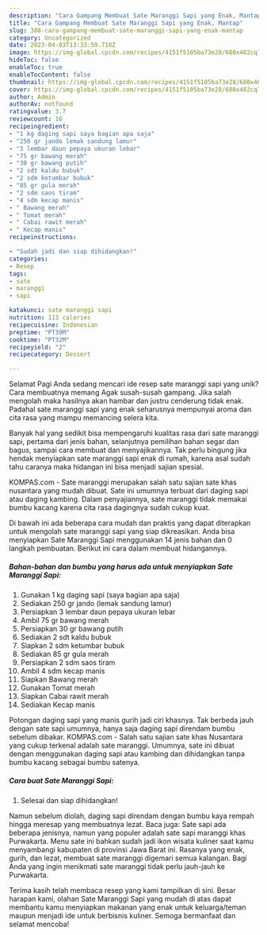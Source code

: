 ```yaml
---
description: "Cara Gampang Membuat Sate Maranggi Sapi yang Enak, Mantap"
title: "Cara Gampang Membuat Sate Maranggi Sapi yang Enak, Mantap"
slug: 388-cara-gampang-membuat-sate-maranggi-sapi-yang-enak-mantap
category: Uncategorized
date: 2023-04-03T13:33:59.718Z
image: https://img-global.cpcdn.com/recipes/4151f5105ba73e28/680x482cq70/sate-maranggi-sapi-foto-resep-utama.jpg
hideToc: false
enableToc: true
enableTocContent: false
thumbnail: https://img-global.cpcdn.com/recipes/4151f5105ba73e28/680x482cq70/sate-maranggi-sapi-foto-resep-utama.jpg
cover: https://img-global.cpcdn.com/recipes/4151f5105ba73e28/680x482cq70/sate-maranggi-sapi-foto-resep-utama.jpg
author: Admin
authorAv: notfound
ratingvalue: 3.7
reviewcount: 16
recipeingredient:
- "1 kg daging sapi saya bagian apa saja"
- "250 gr jando lemak sandung lamur"
- "3 lembar daun pepaya ukuran lebar"
- "75 gr bawang merah"
- "30 gr bawang putih"
- "2 sdt kaldu bubuk"
- "2 sdm ketumbar bubuk"
- "85 gr gula merah"
- "2 sdm saos tiram"
- "4 sdm kecap manis"
- " Bawang merah"
- " Tomat merah"
- " Cabai rawit merah"
- " Kecap manis"
recipeinstructions:

- "Sudah jadi dan siap dihidangkan!"
categories:
- Resep
tags:
- sate
- maranggi
- sapi

katakunci: sate maranggi sapi 
nutrition: 113 calories
recipecuisine: Indonesian
preptime: "PT39M"
cooktime: "PT32M"
recipeyield: "2"
recipecategory: Dessert

---
```



Selamat Pagi Anda sedang mencari ide resep sate maranggi sapi yang unik? Cara membuatnya memang Agak susah-susah gampang. Jika salah mengolah maka hasilnya akan hambar dan justru cenderung tidak enak. Padahal sate maranggi sapi yang enak seharusnya mempunyai aroma dan cita rasa yang mampu memancing selera kita.


Banyak hal yang sedikit bisa mempengaruhi kualitas rasa dari sate maranggi sapi, pertama dari jenis bahan, selanjutnya pemilihan bahan segar dan bagus, sampai cara membuat dan menyajikannya. Tak perlu bingung jika hendak menyiapkan sate maranggi sapi enak di rumah, karena asal sudah tahu caranya maka hidangan ini bisa menjadi sajian spesial.

KOMPAS.com - Sate maranggi merupakan salah satu sajian sate khas nusantara yang mudah dibuat. Sate ini umumnya terbuat dari daging sapi atau daging kambing. Dalam penyajiannya, sate maranggi tidak memakai bumbu kacang karena cita rasa dagingnya sudah cukup kuat.


Di bawah ini ada beberapa cara mudah dan praktis yang dapat diterapkan untuk mengolah sate maranggi sapi yang siap dikreasikan. Anda bisa menyiapkan Sate Maranggi Sapi menggunakan 14 jenis bahan dan 0 langkah pembuatan. Berikut ini cara dalam membuat hidangannya.

<!--inarticleads1-->

##### Bahan-bahan dan bumbu yang harus ada untuk menyiapkan Sate Maranggi Sapi:

1. Gunakan 1 kg daging sapi (saya bagian apa saja)
1. Sediakan 250 gr jando (lemak sandung lamur)
1. Persiapkan 3 lembar daun pepaya ukuran lebar
1. Ambil 75 gr bawang merah
1. Persiapkan 30 gr bawang putih
1. Sediakan 2 sdt kaldu bubuk
1. Siapkan 2 sdm ketumbar bubuk
1. Sediakan 85 gr gula merah
1. Persiapkan 2 sdm saos tiram
1. Ambil 4 sdm kecap manis
1. Siapkan  Bawang merah
1. Gunakan  Tomat merah
1. Siapkan  Cabai rawit merah
1. Sediakan  Kecap manis


Potongan daging sapi yang manis gurih jadi ciri khasnya. Tak berbeda jauh dengan sate sapi umumnya, hanya saja daging sapi direndam bumbu sebelum dibakar. KOMPAS.com - Salah satu sajian sate khas Nusantara yang cukup terkenal adalah sate maranggi. Umumnya, sate ini dibuat dengan menggunakan daging sapi atau kambing dan dihidangkan tanpa bumbu kacang sebagai bumbu satenya. 

<!--inarticleads2-->

##### Cara buat Sate Maranggi Sapi:


1. Selesai dan siap dihidangkan!

Namun sebelum diolah, daging sapi direndam dengan bumbu kaya rempah hingga meresap yang membuatnya lezat. Baca juga: Sate sapi ada beberapa jenisnya, namun yang populer adalah sate sapi maranggi khas Purwakarta. Menu sate ini bahkan sudah jadi ikon wisata kuliner saat kamu menyambangi kabupaten di provinsi Jawa Barat ini. Rasanya yang enak, gurih, dan lezat, membuat sate maranggi digemari semua kalangan. Bagi Anda yang ingin menikmati sate maranggi tidak perlu jauh-jauh ke Purwakarta. 

Terima kasih telah membaca resep yang kami tampilkan di sini. Besar harapan kami, olahan Sate Maranggi Sapi yang mudah di atas dapat membantu kamu menyiapkan makanan yang enak untuk keluarga/teman maupun menjadi ide untuk berbisnis kuliner. Semoga bermanfaat dan selamat mencoba!
